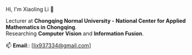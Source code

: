 Hi, I'm Xiaoling Li 👋

Lecturer at **Chongqing Normal University - National Center for Applied Mathematics in Chongqing**.  
Researching **Computer Vision** and **Information Fusion**.

📫 **Email**:: [lix937334@gmail.com]
